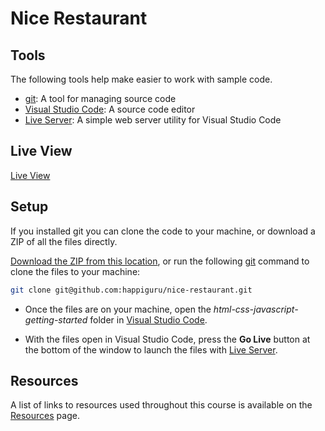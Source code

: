 # Nice Restaurant

## Tools

The following tools help make easier to work with sample code.

- [git](https://git-scm.com/downloads): A tool for managing source code
- [Visual Studio Code](https://code.visualstudio.com/): A source code editor
- [Live Server](https://marketplace.visualstudio.com/items?itemName=ritwickdey.LiveServer): A simple web server utility for Visual Studio Code


## Live View

[Live View](https://happiguru.github.io/nice-restaurant/)
## Setup

If you installed git you can clone the code to your machine, or download a ZIP of all the files directly.

[Download the ZIP from this location](hhttps://github.com/happiguru/nice-restaurant), or run the following [git](https://git-scm.com/downloads) command to clone the files to your machine:

```bash
git clone git@github.com:happiguru/nice-restaurant.git
```

- Once the files are on your machine, open the _html-css-javascript-getting-started_ folder in [Visual Studio Code](https://code.visualstudio.com/).

- With the files open in Visual Studio Code, press the **Go Live** button at the bottom of the window to launch the files with [Live Server](https://marketplace.visualstudio.com/items?itemName=ritwickdey.LiveServer).

## Resources

A list of links to resources used throughout this course is available on the [Resources](resources.md) page.
